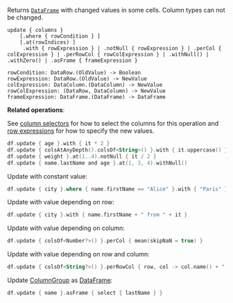 [//]: # (title: update)

<!---IMPORT org.jetbrains.kotlinx.dataframe.samples.api.Modify-->

Returns [`DataFrame`](DataFrame.md) with changed values in some cells. Column types can not be changed.

```text
update { columns }
    [.where { rowCondition } ]
    [.at(rowIndices) ] 
     .with { rowExpression } | .notNull { rowExpression } | .perCol { colExpression } | .perRowCol { rowColExpression } | .withNull() | .withZero() | .asFrame { frameExpression } 

rowCondition: DataRow.(OldValue) -> Boolean
rowExpression: DataRow.(OldValue) -> NewValue
colExpression: DataColumn.(DataColumn) -> NewValue
rowColExpression: (DataRow, DataColumn) -> NewValue
frameExpression: DataFrame.(DataFrame) -> DataFrame
```

**Related operations**: [](updateConvert.md)

See [column selectors](ColumnSelectors.md) for how to select the columns for this operation and
[row expressions](DataRow.md#row-expressions) for how to specify the new values.

<!---FUN update-->

```kotlin
df.update { age }.with { it * 2 }
df.update { colsAtAnyDepth().colsOf<String>() }.with { it.uppercase() }
df.update { weight }.at(1..4).notNull { it / 2 }
df.update { name.lastName and age }.at(1, 3, 4).withNull()
```

<inline-frame src="resources/org.jetbrains.kotlinx.dataframe.samples.api.Modify.update.html" width="100%"/>
<!---END-->

Update with constant value:

<!---FUN updateWithConst-->

```kotlin
df.update { city }.where { name.firstName == "Alice" }.with { "Paris" }
```

<inline-frame src="resources/org.jetbrains.kotlinx.dataframe.samples.api.Modify.updateWithConst.html" width="100%"/>
<!---END-->

Update with value depending on row:

<!---FUN updateWith-->

```kotlin
df.update { city }.with { name.firstName + " from " + it }
```

<inline-frame src="resources/org.jetbrains.kotlinx.dataframe.samples.api.Modify.updateWith.html" width="100%"/>
<!---END-->

Update with value depending on column:

<!---FUN updatePerColumn-->

```kotlin
df.update { colsOf<Number?>() }.perCol { mean(skipNaN = true) }
```

<!---END-->

Update with value depending on row and column:

<!---FUN updatePerRowCol-->

```kotlin
df.update { colsOf<String?>() }.perRowCol { row, col -> col.name() + ": " + row.index() }
```

<inline-frame src="resources/org.jetbrains.kotlinx.dataframe.samples.api.Modify.updatePerRowCol.html" width="100%"/>
<!---END-->

Update [ColumnGroup](DataColumn.md#columngroup) as [DataFrame](DataFrame.md):

<!---FUN updateAsFrame-->

```kotlin
df.update { name }.asFrame { select { lastName } }
```

<inline-frame src="resources/org.jetbrains.kotlinx.dataframe.samples.api.Modify.updateAsFrame.html" width="100%"/>
<!---END-->
